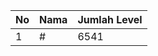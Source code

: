 | No | Nama            | Jumlah Level |
|----|-----------------|--------------|
| 1  | #    |    6541        |

